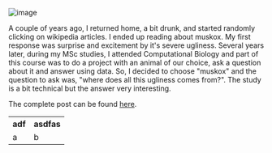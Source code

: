 ![image](http://ptigas.com/blog/wp-content/uploads/2012/06/muskox-300x219.jpg "Muskox")

A couple of years ago, I returned home, a bit drunk, and started randomly clicking on wikipedia articles. I ended up reading about muskox.
My first response was surprise and excitement by it's severe ugliness. Several years later, during my MSc studies, I attended Computational Biology and part of this course was to do a project with an animal of our choice, ask a question about it and answer using data. So, I decided to choose "muskox" and the question to ask was, "where does all this ugliness comes from?". The study is a bit technical but the answer very interesting.

The complete post can be found <a href="http://ptigas.com/blog/">here</a>.

<table>
<tr>
  <th>adf</th>
  <th>asdfas</th>
</tr>
<tr>
  <td>a</td>
  <td>b</td>
</tr>
</table>